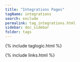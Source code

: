 ```yaml
---
title: "Integrations Pages"
tagName: integrations
search: exclude
permalink: tag_integrations.html
sidebar: doc_sidebar
folder: tags
---
```

{% include taglogic.html %}

{% include links.html %}
